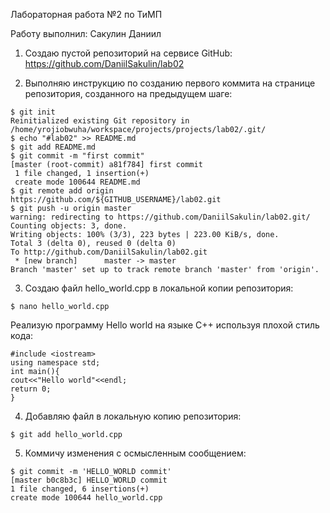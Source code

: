 Лабораторная работа №2 по ТиМП

Работу выполнил: Сакулин Даниил

1. Создаю пустой репозиторий на сервисе GitHub: https://github.com/DaniilSakulin/lab02

2. Выполняю инструкцию по созданию первого коммита на странице репозитория, созданного на предыдущем шаге:

```
$ git init
Reinitialized existing Git repository in /home/yrojiobwuha/workspace/projects/projects/lab02/.git/
$ echo "#lab02" >> README.md
$ git add README.md
$ git commit -m "first commit"
[master (root-commit) a81f784] first commit
 1 file changed, 1 insertion(+)
 create mode 100644 README.md
$ git remote add origin https://github.com/${GITHUB_USERNAME}/lab02.git
$ git push -u origin master
warning: redirecting to https://github.com/DaniilSakulin/lab02.git/
Counting objects: 3, done.
Writing objects: 100% (3/3), 223 bytes | 223.00 KiB/s, done.
Total 3 (delta 0), reused 0 (delta 0)
To http://github.com/DaniilSakulin/lab02.git
 * [new branch]      master -> master
Branch 'master' set up to track remote branch 'master' from 'origin'.
```

3. Создаю файл hello_world.cpp в локальной копии репозитория:

```
$ nano hello_world.cpp
```

Реализую программу Hello world на языке C++ используя плохой стиль кода:

```
#include <iostream>
using namespace std;
int main(){
cout<<"Hello world"<<endl;
return 0;
}
```

4. Добавляю файл в локальную копию репозитория:

```
$ git add hello_world.cpp
```

5. Коммичу изменения с осмысленным сообщением:

```
$ git commit -m 'HELLO_WORLD commit'
[master b0c8b3c] HELLO_WORLD commit
1 file changed, 6 insertions(+)
create mode 100644 hello_world.cpp
```
